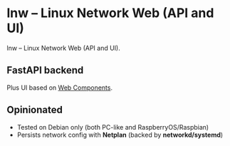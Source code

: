 # lnw &ndash; Linux Network Web (API and UI)
lnw &ndash; Linux Network Web (API and UI).

## FastAPI backend
Plus UI based on [Web Components](https://developer.mozilla.org/en-US/docs/Web/API/Web_components).

## Opinionated

* Tested on Debian only (both PC-like and RaspberryOS/Raspbian)
* Persists network config with **Netplan** (backed by **networkd/systemd**)

